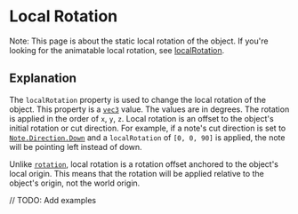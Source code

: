 # Local Rotation

Note: This page is about the static local rotation of the object. If you're looking for the animatable local rotation, see [localRotation](../animations/localRotation).

## Explanation

The `localRotation` property is used to change the local rotation of the object. This property is a [`vec3`](../types/vec3) value. The values are in degrees. The rotation is applied in the order of `x`, `y`, `z`. Local rotation is an offset to the object's initial rotation or cut direction. For example, if a note's cut direction is set to [`Note.Direction.Down`](../enums/note.md) and a `localRotation` of `[0, 0, 90]` is applied, the note will be pointing left instead of down.

Unlike [`rotation`](./rotation.md), local rotation is a rotation offset anchored to the object's local origin. This means that the rotation will be applied relative to the object's origin, not the world origin.

// TODO: Add examples